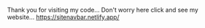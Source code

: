 Thank you for visiting my code...
Don't worry here click and see my website...
https://sitenavbar.netlify.app/

